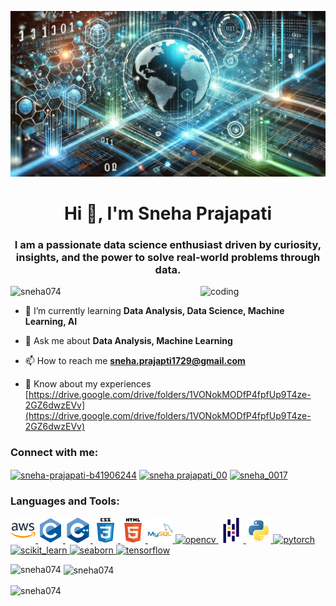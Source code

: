 ![logo](https://github.com/Sneha074/Sneha074/blob/main/logo.jpg)
<h1 align="center">Hi 👋, I'm Sneha Prajapati</h1>
<h3 align="center">I am a passionate data science enthusiast driven by curiosity, insights, and the power to solve real-world problems through data.</h3>

<img align = "right" alt = "coding" width = "200" src="https://i.pinimg.com/originals/75/8f/1c/758f1cd8cede9c3e4711306fc030f4ce.gif">

<p align="left"> <img src="https://komarev.com/ghpvc/?username=sneha074&label=Profile%20views&color=0e75b6&style=flat" alt="sneha074" /> </p>

- 🌱 I’m currently learning **Data Analysis, Data Science, Machine Learning, AI**

- 💬 Ask me about **Data Analysis, Machine Learning**

- 📫 How to reach me **sneha.prajapti1729@gmail.com**

- 📄 Know about my experiences [https://drive.google.com/drive/folders/1VONokMODfP4fpfUp9T4ze-2GZ6dwzEVv](https://drive.google.com/drive/folders/1VONokMODfP4fpfUp9T4ze-2GZ6dwzEVv)

<h3 align="left">Connect with me:</h3>
<p align="left">
<a href="https://linkedin.com/in/sneha-prajapati-b41906244" target="blank"><img align="center" src="https://raw.githubusercontent.com/rahuldkjain/github-profile-readme-generator/master/src/images/icons/Social/linked-in-alt.svg" alt="sneha-prajapati-b41906244" height="30" width="40" /></a>
<a href="https://kaggle.com/sneha prajapati_00" target="blank"><img align="center" src="https://raw.githubusercontent.com/rahuldkjain/github-profile-readme-generator/master/src/images/icons/Social/kaggle.svg" alt="sneha prajapati_00" height="30" width="40" /></a>
<a href="https://www.leetcode.com/sneha_0017" target="blank"><img align="center" src="https://raw.githubusercontent.com/rahuldkjain/github-profile-readme-generator/master/src/images/icons/Social/leet-code.svg" alt="sneha_0017" height="30" width="40" /></a>
</p>

<h3 align="left">Languages and Tools:</h3>
<p align="left"> <a href="https://aws.amazon.com" target="_blank" rel="noreferrer"> <img src="https://raw.githubusercontent.com/devicons/devicon/master/icons/amazonwebservices/amazonwebservices-original-wordmark.svg" alt="aws" width="40" height="40"/> </a> <a href="https://www.cprogramming.com/" target="_blank" rel="noreferrer"> <img src="https://raw.githubusercontent.com/devicons/devicon/master/icons/c/c-original.svg" alt="c" width="40" height="40"/> </a> <a href="https://www.w3schools.com/cpp/" target="_blank" rel="noreferrer"> <img src="https://raw.githubusercontent.com/devicons/devicon/master/icons/cplusplus/cplusplus-original.svg" alt="cplusplus" width="40" height="40"/> </a> <a href="https://www.w3schools.com/css/" target="_blank" rel="noreferrer"> <img src="https://raw.githubusercontent.com/devicons/devicon/master/icons/css3/css3-original-wordmark.svg" alt="css3" width="40" height="40"/> </a> <a href="https://www.w3.org/html/" target="_blank" rel="noreferrer"> <img src="https://raw.githubusercontent.com/devicons/devicon/master/icons/html5/html5-original-wordmark.svg" alt="html5" width="40" height="40"/> </a> <a href="https://www.mysql.com/" target="_blank" rel="noreferrer"> <img src="https://raw.githubusercontent.com/devicons/devicon/master/icons/mysql/mysql-original-wordmark.svg" alt="mysql" width="40" height="40"/> </a> <a href="https://opencv.org/" target="_blank" rel="noreferrer"> <img src="https://www.vectorlogo.zone/logos/opencv/opencv-icon.svg" alt="opencv" width="40" height="40"/> </a> <a href="https://pandas.pydata.org/" target="_blank" rel="noreferrer"> <img src="https://raw.githubusercontent.com/devicons/devicon/2ae2a900d2f041da66e950e4d48052658d850630/icons/pandas/pandas-original.svg" alt="pandas" width="40" height="40"/> </a> <a href="https://www.python.org" target="_blank" rel="noreferrer"> <img src="https://raw.githubusercontent.com/devicons/devicon/master/icons/python/python-original.svg" alt="python" width="40" height="40"/> </a> <a href="https://pytorch.org/" target="_blank" rel="noreferrer"> <img src="https://www.vectorlogo.zone/logos/pytorch/pytorch-icon.svg" alt="pytorch" width="40" height="40"/> </a> <a href="https://scikit-learn.org/" target="_blank" rel="noreferrer"> <img src="https://upload.wikimedia.org/wikipedia/commons/0/05/Scikit_learn_logo_small.svg" alt="scikit_learn" width="40" height="40"/> </a> <a href="https://seaborn.pydata.org/" target="_blank" rel="noreferrer"> <img src="https://seaborn.pydata.org/_images/logo-mark-lightbg.svg" alt="seaborn" width="40" height="40"/> </a> <a href="https://www.tensorflow.org" target="_blank" rel="noreferrer"> <img src="https://www.vectorlogo.zone/logos/tensorflow/tensorflow-icon.svg" alt="tensorflow" width="40" height="40"/> </a> </p>

<p><img align="left" src="https://github-readme-stats.vercel.app/api/top-langs?username=sneha074&show_icons=true&locale=en&layout=compact" alt="sneha074" /></p>

<p>&nbsp;<img align="center" src="https://github-readme-stats.vercel.app/api?username=sneha074&show_icons=true&locale=en" alt="sneha074" /></p>

<p><img align="center" src="https://github-readme-streak-stats.herokuapp.com/?user=sneha074&" alt="sneha074" /></p>
